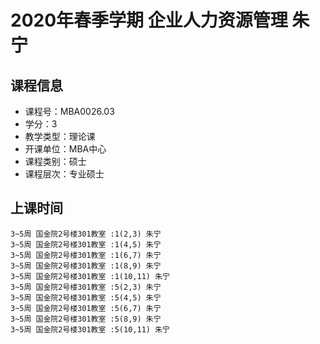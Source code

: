 # 2020年春季学期 企业人力资源管理 朱宁






## 课程信息

- 课程号：MBA0026.03
- 学分：3
- 教学类型：理论课
- 开课单位：MBA中心
- 课程类别：硕士
- 课程层次：专业硕士

## 上课时间

```
3~5周 国金院2号楼301教室 :1(2,3) 朱宁
3~5周 国金院2号楼301教室 :1(4,5) 朱宁
3~5周 国金院2号楼301教室 :1(6,7) 朱宁
3~5周 国金院2号楼301教室 :1(8,9) 朱宁
3~5周 国金院2号楼301教室 :1(10,11) 朱宁
3~5周 国金院2号楼301教室 :5(2,3) 朱宁
3~5周 国金院2号楼301教室 :5(4,5) 朱宁
3~5周 国金院2号楼301教室 :5(6,7) 朱宁
3~5周 国金院2号楼301教室 :5(8,9) 朱宁
3~5周 国金院2号楼301教室 :5(10,11) 朱宁
```

